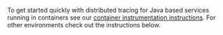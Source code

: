 To get started quickly with distributed tracing for Java based services running in containers see our [container instrumentation instructions](https://github.com/wavefrontHQ/wavefront-opentracing-bundle-java/blob/master/docs/container.md). For other environments check out the instructions below.

